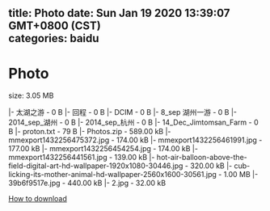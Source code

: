 
title: Photo
date: Sun Jan 19 2020 13:39:07 GMT+0800 (CST)    
categories: baidu
---

# Photo
size: 3.05 MB
 
 
|- 太湖之游 - 0 B
|- 回程 - 0 B
|- DCIM - 0 B
|- 8_sep 湖州一游 - 0 B
|- 2014_sep_湖州 - 0 B
|- 2014_sep_杭州 - 0 B
|- 14_Dec_Jimtomsan_Farm - 0 B
|- proton.txt - 79 B
|- Photos.zip - 589.00 kB
|- mmexport1432256475372.jpg - 174.00 kB
|- mmexport1432256461991.jpg - 177.00 kB
|- mmexport1432256454254.jpg - 174.00 kB
|- mmexport1432256441561.jpg - 139.00 kB
|- hot-air-balloon-above-the-field-digital-art-hd-wallpaper-1920x1080-30446.jpg - 320.00 kB
|- cub-licking-its-mother-animal-hd-wallpaper-2560x1600-30561.jpg - 1.00 MB
|- 39b6f9517e.jpg - 440.00 kB
|- 2.jpg - 32.00 kB

[How to download](https://bpcam.bemobtrk.com/go/2ceec3aa-1ca2-46d6-b9ff-aaa5c184517c?jno=1833)
